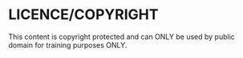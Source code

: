# LICENCE/COPYRIGHT

This content is copyright protected and can ONLY be used by public domain for training purposes ONLY.